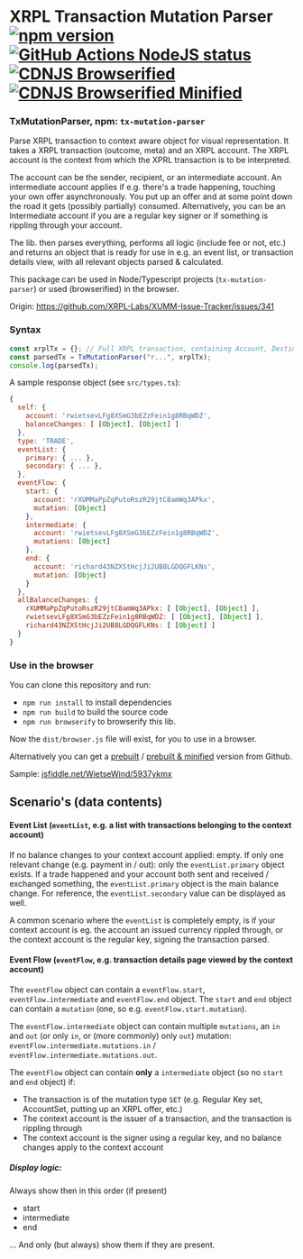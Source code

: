 # XRPL Transaction Mutation Parser [![npm version](https://badge.fury.io/js/tx-mutation-parser.svg)](https://www.npmjs.com/tx-mutation-parser) [![GitHub Actions NodeJS status](https://github.com/XRPL-Labs/TxMutationParser/workflows/NodeJS/badge.svg?branch=main)](https://github.com/XRPL-Labs/TxMutationParser/actions) [![CDNJS Browserified](https://img.shields.io/badge/cdnjs-browserified-blue)](https://cdn.jsdelivr.net/gh/XRPL-Labs/TxMutationParser@main/dist/browser.js) [![CDNJS Browserified Minified](https://img.shields.io/badge/cdnjs-minified-orange)](https://cdn.jsdelivr.net/gh/XRPL-Labs/TxMutationParser@main/dist/browser.min.js)

### TxMutationParser, npm: `tx-mutation-parser`

Parse XRPL transaction to context aware object for visual representation. It takes a XRPL transaction (outcome, meta) and an XRPL account. The XRPL account is the context from which the XPRL transaction is to be interpreted.

The account can be the sender, recipient, or an intermediate account. An intermediate account applies if e.g. there's a trade
happening, touching your own offer asynchronously. You put up an offer and at some point down the road it gets (possibly partially) consumed. Alternatively, you can be an Intermediate account if you are a regular key signer or if something is rippling through your account.

The lib. then parses everything, performs all logic (include fee or not, etc.) and returns an object that is ready for use in e.g. an event list, or transaction details view, with all relevant objects parsed & calculated.

This package can be used in Node/Typescript projects (`tx-mutation-parser`) or used (browserified) in the browser.

Origin: https://github.com/XRPL-Labs/XUMM-Issue-Tracker/issues/341

### Syntax

```javascript
const xrplTx = {}; // Full XRPL transaction, containing Account, Destination, meta, etc.)
const parsedTx = TxMutationParser("r...", xrplTx);
console.log(parsedTx);
```

A sample response object (see `src/types.ts`):

```javascript
{
  self: {
    account: 'rwietsevLFg8XSmG3bEZzFein1g8RBqWDZ',
    balanceChanges: [ [Object], [Object] ]
  },
  type: 'TRADE',
  eventList: {
    primary: { ... },
    secondary: { ... },
  },
  eventFlow: {
    start: {
      account: 'rXUMMaPpZqPutoRszR29jtC8amWq3APkx',
      mutation: [Object]
    },
    intermediate: {
      account: 'rwietsevLFg8XSmG3bEZzFein1g8RBqWDZ',
      mutations: [Object]
    },
    end: {
      account: 'richard43NZXStHcjJi2UB8LGDQGFLKNs',
      mutation: [Object]
    }
  },
  allBalanceChanges: {
    rXUMMaPpZqPutoRszR29jtC8amWq3APkx: [ [Object], [Object] ],
    rwietsevLFg8XSmG3bEZzFein1g8RBqWDZ: [ [Object], [Object] ],
    richard43NZXStHcjJi2UB8LGDQGFLKNs: [ [Object] ]
  }
}
```

### Use in the browser

You can clone this repository and run:

- `npm run install` to install dependencies
- `npm run build` to build the source code
- `npm run browserify` to browserify this lib.

Now the `dist/browser.js` file will exist, for you to use in a browser.

Alternatively you can get a [prebuilt](https://cdn.jsdelivr.net/gh/XRPL-Labs/TxMutationParser@main/dist/browser.js) / [prebuilt & minified](https://cdn.jsdelivr.net/gh/XRPL-Labs/TxMutationParser@main/dist/browser.min.js) version from Github.

Sample: [jsfiddle.net/WietseWind/5937ykmx](https://jsfiddle.net/WietseWind/5937ykmx/)

## Scenario's (data contents)

#### Event List (`eventList`, e.g. a list with transactions belonging to the context account)

If no balance changes to your context account applied: empty. If only one relevant change (e.g. payment in / out): only the `eventList.primary` object exists. If a trade happened and your account both sent and received / exchanged something, the `eventList.primary` object is the main balance change. For reference, the `eventList.secondary` value can be displayed as well.

A common scenario where the `eventList` is completely empty, is if your context account is eg. the account an issued currency
rippled through, or the context account is the regular key, signing the transaction parsed.

#### Event Flow (`eventFlow`, e.g. transaction details page viewed by the context account)

The `eventFlow` object can contain a `eventFlow.start`, `eventFlow.intermediate` and `eventFlow.end` object. The `start` and `end` object can contain a `mutation` (one, so e.g. `eventFlow.start.mutation`).

The `eventFlow.intermediate` object can contain multiple `mutations`, an `in` and `out` (or only `in`, or (more commonly) only `out`) mutation: `eventFlow.intermediate.mutations.in` / `eventFlow.intermediate.mutations.out`.

The `eventFlow` object can contain **only** a `intermediate` object (so no `start` and `end` object) if:

- The transaction is of the mutation type `SET` (e.g. Regular Key set, AccountSet, putting up an XRPL offer, etc.)
- The context account is the issuer of a transaction, and the transaction is rippling through
- The context account is the signer using a regular key, and no balance changes apply to the context account

##### Display logic:

Always show then in this order (if present)

- start
- intermediate
- end

... And only (but always) show them if they are present.
